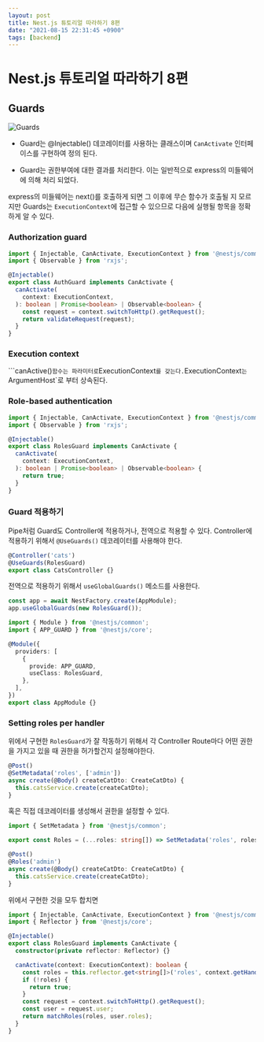 ```yaml
---
layout: post
title: Nest.js 튜토리얼 따라하기 8편
date: "2021-08-15 22:31:45 +0900"
tags: [backend]
---
```


# Nest.js 튜토리얼 따라하기 8편

## Guards

![Guards](https://docs.nestjs.com/assets/Guards_1.png)

* Guard는 @Injectable() 데코레이터를 사용하는 클래스이며 `CanActivate` 인터페이스를 구현하여 정의 된다.

* Guard는 권한부여에 대한 결과를 처리한다. 이는 일반적으로 express의 미들웨어에 의해 처리 되었다.

express의 미들웨어는 next()를 호출하게 되면 그 이후에 무슨 함수가 호출될 지 모르지만 Guards는 `ExecutionContext`에 접근할 수 있으므로 다음에 실행될 항목을 정확하게 알 수 있다.

### Authorization guard

```typescript
import { Injectable, CanActivate, ExecutionContext } from '@nestjs/common';
import { Observable } from 'rxjs';

@Injectable()
export class AuthGuard implements CanActivate {
  canActivate(
    context: ExecutionContext,
  ): boolean | Promise<boolean> | Observable<boolean> {
    const request = context.switchToHttp().getRequest();
    return validateRequest(request);
  }
}
```

### Execution context

```canActive()` 함수는 파라미터로 `ExecutionContext` 를 갖는다. `ExecutionContext`는 `ArgumentHost`로 부터 상속된다. 

### Role-based authentication

```typescript
import { Injectable, CanActivate, ExecutionContext } from '@nestjs/common';
import { Observable } from 'rxjs';

@Injectable()
export class RolesGuard implements CanActivate {
  canActivate(
    context: ExecutionContext,
  ): boolean | Promise<boolean> | Observable<boolean> {
    return true;
  }
}
```

### Guard 적용하기

Pipe처럼 Guard도 Controller에 적용하거나, 전역으로 적용할 수 있다. Controller에 적용하기 위해서 `@UseGuards()` 데코레이터를 사용해야 한다.

```typescript
@Controller('cats')
@UseGuards(RolesGuard)
export class CatsController {}
```

전역으로 적용하기 위해서 `useGlobalGuards()` 메소드를 사용한다.
```typescript
const app = await NestFactory.create(AppModule);
app.useGlobalGuards(new RolesGuard());
```

```typeScript
import { Module } from '@nestjs/common';
import { APP_GUARD } from '@nestjs/core';

@Module({
  providers: [
    {
      provide: APP_GUARD,
      useClass: RolesGuard,
    },
  ],
})
export class AppModule {}
```

### Setting roles per handler

위에서 구현한 `RolesGuard`가 잘 작동하기 위해서 각 Controller Route마다 어떤 권한을 가지고 있을 때 권한을 허가할건지 설정해야한다. 
```typeScript
@Post()
@SetMetadata('roles', ['admin'])
async create(@Body() createCatDto: CreateCatDto) {
  this.catsService.create(createCatDto);
}
```

혹은 직접 데코레이터를 생성해서 권한을 설정할 수 있다.
```typescript
import { SetMetadata } from '@nestjs/common';

export const Roles = (...roles: string[]) => SetMetadata('roles', roles);
```

```typeScript
@Post()
@Roles('admin')
async create(@Body() createCatDto: CreateCatDto) {
  this.catsService.create(createCatDto);
}
```

위에서 구현한 것을 모두 합치면
```typescript
import { Injectable, CanActivate, ExecutionContext } from '@nestjs/common';
import { Reflector } from '@nestjs/core';

@Injectable()
export class RolesGuard implements CanActivate {
  constructor(private reflector: Reflector) {}

  canActivate(context: ExecutionContext): boolean {
    const roles = this.reflector.get<string[]>('roles', context.getHandler());
    if (!roles) {
      return true;
    }
    const request = context.switchToHttp().getRequest();
    const user = request.user;
    return matchRoles(roles, user.roles);
  }
}
```


